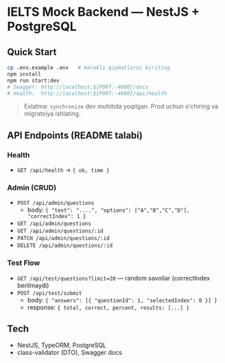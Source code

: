 # IELTS Mock Backend — NestJS + PostgreSQL

## Quick Start
```bash
cp .env.example .env   # kerakli qiymatlarni kiriting
npm install
npm run start:dev
# Swagger: http://localhost:${PORT:-4000}/docs
# Health:  http://localhost:${PORT:-4000}/api/health
```
> Eslatma: `synchronize` dev muhitida yoqilgan. Prod uchun o'chiring va migratsiya ishlating.

## API Endpoints (README talabi)
### Health
- `GET /api/health` → `{ ok, time }`

### Admin (CRUD)
- `POST /api/admin/questions`
  - body: `{ "text": "....", "options": ["A","B","C","D"], "correctIndex": 1 }`
- `GET /api/admin/questions`
- `GET /api/admin/questions/:id`
- `PATCH /api/admin/questions/:id`
- `DELETE /api/admin/questions/:id`

### Test Flow
- `GET /api/test/questions?limit=20` — random savollar (correctIndex berilmaydi)
- `POST /api/test/submit`
  - body: `{ "answers": [{ "questionId": 1, "selectedIndex": 0 }] }`
  - response: `{ total, correct, percent, results: [...] }`

## Tech
- NestJS, TypeORM, PostgreSQL
- class-validator (DTO), Swagger docs
